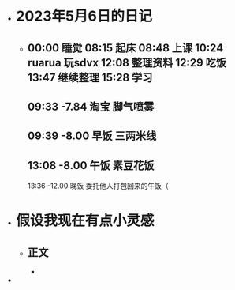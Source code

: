 - # 2023年5月6日的日记
	- 00:00
	  睡觉
	  08:15
	  起床
	  08:48
	  上课
	  10:24
	  ruarua
	  玩sdvx
	  12:08
	  整理资料
	  12:29
	  吃饭
	  13:47
	  继续整理
	  15:28
	  学习
	  ---
	  09:33
	  -7.84
	  淘宝
	  脚气喷雾
	  --
	  09:39
	  -8.00
	  早饭
	  三两米线
	  --
	  13:08
	  -8.00
	  午饭
	  素豆花饭
	  --
	  13:36
	  -12.00
	  晚饭
	  委托他人打包回来的午饭（
- # 假设我现在有点小灵感
	- ## 正文
		-
-